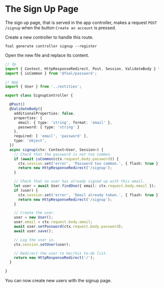 # The Sign Up Page

The sign up page, that is served in the app controller, makes a request `POST /signup` when the button `Create an account` is pressed.

Create a new controller to handle this route.

```
foal generate controller signup --register
```

Open the new file and replace its content.

```typescript
// 3p
import { Context, HttpResponseRedirect, Post, Session, ValidateBody } from '@foal/core';
import { isCommon } from '@foal/password';

// App
import { User } from '../entities';

export class SignupController {

  @Post()
  @ValidateBody({
    additionalProperties: false,
    properties: {
      email: { type: 'string', format: 'email' },
      password: { type: 'string' }
    },
    required: [ 'email', 'password' ],
    type: 'object',
  })
  async signup(ctx: Context<User, Session>) {
    // Check that the password is not too common.
    if (await isCommon(ctx.request.body.password)) {
      ctx.session.set('error', 'Password too common.', { flash: true });
      return new HttpResponseRedirect('/signup');
    }

    // Check that no user has already signed up with this email.
    let user = await User.findOne({ email: ctx.request.body.email });
    if (user) {
      ctx.session.set('error', 'Email already taken.', { flash: true });
      return new HttpResponseRedirect('/signup');
    }

    // Create the user.
    user = new User();
    user.email = ctx.request.body.email;
    await user.setPassword(ctx.request.body.password);
    await user.save();

    // Log the user in.
    ctx.session.setUser(user);

    // Redirect the user to her/his to-do list.
    return new HttpResponseRedirect('/');
  }

}

```

You can now create new users with the signup page.

